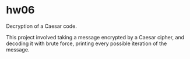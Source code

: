 # hw06
Decryption of a Caesar code.

This project involved taking a message encrypted by a Caesar cipher, and decoding it with brute force, printing every possible iteration of the message.
